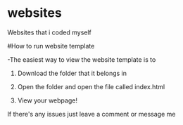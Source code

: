 # websites
Websites that i coded myself 

#How to run website template

-The easiest way to view the website template is to

1. Download the folder that it belongs in

2. Open the folder and open the file called index.html 

3. View your webpage!

If there's any issues just leave a comment or message me
